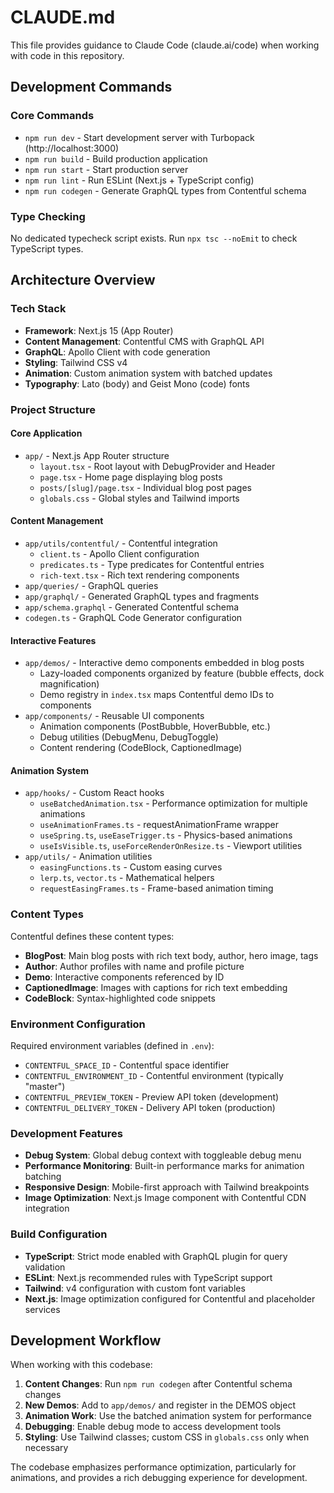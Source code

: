 # CLAUDE.md

This file provides guidance to Claude Code (claude.ai/code) when working with code in this repository.

## Development Commands

### Core Commands
- `npm run dev` - Start development server with Turbopack (http://localhost:3000)
- `npm run build` - Build production application
- `npm run start` - Start production server
- `npm run lint` - Run ESLint (Next.js + TypeScript config)
- `npm run codegen` - Generate GraphQL types from Contentful schema

### Type Checking
No dedicated typecheck script exists. Run `npx tsc --noEmit` to check TypeScript types.

## Architecture Overview

### Tech Stack
- **Framework**: Next.js 15 (App Router)
- **Content Management**: Contentful CMS with GraphQL API
- **GraphQL**: Apollo Client with code generation
- **Styling**: Tailwind CSS v4
- **Animation**: Custom animation system with batched updates
- **Typography**: Lato (body) and Geist Mono (code) fonts

### Project Structure

#### Core Application
- `app/` - Next.js App Router structure
  - `layout.tsx` - Root layout with DebugProvider and Header
  - `page.tsx` - Home page displaying blog posts
  - `posts/[slug]/page.tsx` - Individual blog post pages
  - `globals.css` - Global styles and Tailwind imports

#### Content Management
- `app/utils/contentful/` - Contentful integration
  - `client.ts` - Apollo Client configuration
  - `predicates.ts` - Type predicates for Contentful entries
  - `rich-text.tsx` - Rich text rendering components
- `app/queries/` - GraphQL queries
- `app/graphql/` - Generated GraphQL types and fragments
- `app/schema.graphql` - Generated Contentful schema
- `codegen.ts` - GraphQL Code Generator configuration

#### Interactive Features
- `app/demos/` - Interactive demo components embedded in blog posts
  - Lazy-loaded components organized by feature (bubble effects, dock magnification)
  - Demo registry in `index.tsx` maps Contentful demo IDs to components
- `app/components/` - Reusable UI components
  - Animation components (PostBubble, HoverBubble, etc.)
  - Debug utilities (DebugMenu, DebugToggle)
  - Content rendering (CodeBlock, CaptionedImage)

#### Animation System
- `app/hooks/` - Custom React hooks
  - `useBatchedAnimation.tsx` - Performance optimization for multiple animations
  - `useAnimationFrames.ts` - requestAnimationFrame wrapper
  - `useSpring.ts`, `useEaseTrigger.ts` - Physics-based animations
  - `useIsVisible.ts`, `useForceRenderOnResize.ts` - Viewport utilities
- `app/utils/` - Animation utilities
  - `easingFunctions.ts` - Custom easing curves
  - `lerp.ts`, `vector.ts` - Mathematical helpers
  - `requestEasingFrames.ts` - Frame-based animation timing

### Content Types
Contentful defines these content types:
- **BlogPost**: Main blog posts with rich text body, author, hero image, tags
- **Author**: Author profiles with name and profile picture
- **Demo**: Interactive components referenced by ID
- **CaptionedImage**: Images with captions for rich text embedding
- **CodeBlock**: Syntax-highlighted code snippets

### Environment Configuration
Required environment variables (defined in `.env`):
- `CONTENTFUL_SPACE_ID` - Contentful space identifier
- `CONTENTFUL_ENVIRONMENT_ID` - Contentful environment (typically "master")
- `CONTENTFUL_PREVIEW_TOKEN` - Preview API token (development)
- `CONTENTFUL_DELIVERY_TOKEN` - Delivery API token (production)

### Development Features
- **Debug System**: Global debug context with toggleable debug menu
- **Performance Monitoring**: Built-in performance marks for animation batching
- **Responsive Design**: Mobile-first approach with Tailwind breakpoints
- **Image Optimization**: Next.js Image component with Contentful CDN integration

### Build Configuration
- **TypeScript**: Strict mode enabled with GraphQL plugin for query validation
- **ESLint**: Next.js recommended rules with TypeScript support
- **Tailwind**: v4 configuration with custom font variables
- **Next.js**: Image optimization configured for Contentful and placeholder services

## Development Workflow

When working with this codebase:

1. **Content Changes**: Run `npm run codegen` after Contentful schema changes
2. **New Demos**: Add to `app/demos/` and register in the DEMOS object
3. **Animation Work**: Use the batched animation system for performance
4. **Debugging**: Enable debug mode to access development tools
5. **Styling**: Use Tailwind classes; custom CSS in `globals.css` only when necessary

The codebase emphasizes performance optimization, particularly for animations, and provides a rich debugging experience for development.